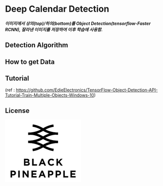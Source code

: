 # Deep Calendar Detection

##### 이미지에서 상의(top)/하의(bottom)를 Object Detection(tensorflow-Faster RCNN), 잘라낸 이미지를 저장하여 이후 학습에 사용함.


## Detection Algorithm
> 
> 

## How to get Data

## Tutorial
(ref : https://github.com/EdjeElectronics/TensorFlow-Object-Detection-API-Tutorial-Train-Multiple-Objects-Windows-10)


## License
![main page](../bplogo.jpg)

